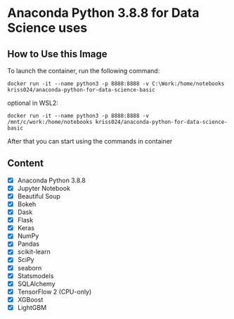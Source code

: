 # Anaconda Python 3.8.8 for Data Science uses

## How to Use this Image
To launch the container, run the following command:
```
docker run -it --name python3 -p 8888:8888 -v C:\Work:/home/notebooks kriss024/anaconda-python-for-data-science-basic
```
optional in WSL2:
```
docker run -it --name python3 -p 8888:8888 -v /mnt/c/work:/home/notebooks kriss024/anaconda-python-for-data-science-basic
```

After that you can start using the commands in container

## Content
- [x] Anaconda Python 3.8.8
- [x] Jupyter Notebook
- [x] Beautiful Soup
- [x] Bokeh
- [x] Dask
- [x] Flask
- [x] Keras
- [x] NumPy
- [x] Pandas
- [x] scikit-learn
- [x] SciPy
- [x] seaborn
- [x] Statsmodels
- [x] SQLAlchemy
- [x] TensorFlow 2 (CPU-only)
- [x] XGBoost
- [x] LightGBM